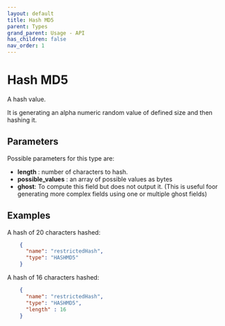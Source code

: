 ```yaml
---
layout: default
title: Hash MD5
parent: Types
grand_parent: Usage - API
has_children: false
nav_order: 1
---
```


# Hash MD5

A hash value.

It is generating an alpha numeric random value of defined size and then hashing it.

## Parameters

Possible parameters for this type are:

- **length** : number of characters to hash.
- **possible_values** : an array of possible values as bytes  
- **ghost**: To compute this field but does not output it. (This is useful foor generating more complex fields using one or multiple ghost fields)


## Examples

A hash of 20 characters hashed:

```json
    {
      "name": "restrictedHash",
      "type": "HASHMD5"
    }
```

A hash of 16 characters hashed:

```json
    {
      "name": "restrictedHash",
      "type": "HASHMD5",
      "length" : 16
    }
```

